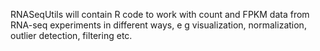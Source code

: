 RNASeqUtils will contain R code to work with count and FPKM data from RNA-seq experiments in different ways, e g visualization, normalization, outlier detection, filtering etc.

